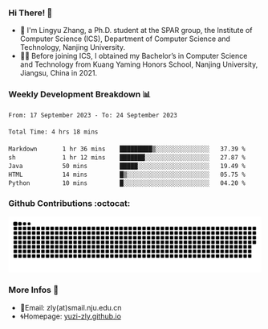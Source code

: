 ### Hi There! 👋 
- 🐳 I'm Lingyu Zhang, a Ph.D. student at the SPAR group, the Institute of Computer Science (ICS), Department of Computer Science and Technology, Nanjing University.
- 🧑‍🎓 Before joining ICS, I obtained my Bachelor’s in Computer Science and Technology from Kuang Yaming Honors School, Nanjing University, Jiangsu, China in 2021.

### Weekly Development Breakdown :bar_chart:

<!--START_SECTION:waka-->

```txt
From: 17 September 2023 - To: 24 September 2023

Total Time: 4 hrs 18 mins

Markdown       1 hr 36 mins    █████████▒░░░░░░░░░░░░░░░   37.39 %
sh             1 hr 12 mins    ███████░░░░░░░░░░░░░░░░░░   27.87 %
Java           50 mins         █████░░░░░░░░░░░░░░░░░░░░   19.49 %
HTML           14 mins         █▒░░░░░░░░░░░░░░░░░░░░░░░   05.75 %
Python         10 mins         █░░░░░░░░░░░░░░░░░░░░░░░░   04.20 %
```

<!--END_SECTION:waka-->

### Github Contributions :octocat:

![](https://raw.githubusercontent.com/yuzi-zly/yuzi-zly/output/github-contribution-grid-snake.svg)              


### More Infos 📖

- 📧Email: zly(at)smail.nju.edu.cn
- 🌀Homepage: [yuzi-zly.github.io](https://yuzi-zly.github.io/)
